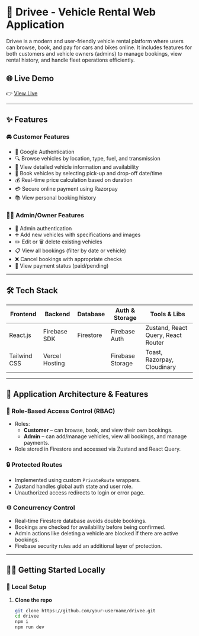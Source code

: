 # 🚗 Drivee - Vehicle Rental Web Application

Drivee is a modern and user-friendly vehicle rental platform where users can browse, book, and pay for cars and bikes online. It includes features for both customers and vehicle owners (admins) to manage bookings, view rental history, and handle fleet operations efficiently.

## 🌐 Live Demo

👉 [View Live](https://drivee-azure.vercel.app)

---

## ✨ Features

### 🚘 Customer Features
- 🔐 Google Authentication
- 🔍 Browse vehicles by location, type, fuel, and transmission
- 📄 View detailed vehicle information and availability
- 📅 Book vehicles by selecting pick-up and drop-off date/time
- 💰 Real-time price calculation based on duration
- 💳 Secure online payment using Razorpay
- 📚 View personal booking history

### 🧑‍💼 Admin/Owner Features
- 🔐 Admin authentication
- ➕ Add new vehicles with specifications and images
- ✏️ Edit or 🗑️ delete existing vehicles
- 📋 View all bookings (filter by date or vehicle)
- ❌ Cancel bookings with appropriate checks
- 💸 View payment status (paid/pending)

---

## 🛠 Tech Stack

| Frontend       | Backend         | Database        | Auth & Storage     | Tools & Libs                        |
|----------------|-----------------|-----------------|--------------------|-------------------------------------|
| React.js       | Firebase SDK    | Firestore       | Firebase Auth      | Zustand, React Query, React Router |
| Tailwind CSS   | Vercel Hosting  |                 | Firebase Storage   | Toast, Razorpay, Cloudinary        |

---

## 🔐 Application Architecture & Features

### 🔑 Role-Based Access Control (RBAC)
- Roles:
  - **Customer** – can browse, book, and view their own bookings.
  - **Admin** – can add/manage vehicles, view all bookings, and manage payments.
- Role stored in Firestore and accessed via Zustand and React Query.

### 🔒 Protected Routes
- Implemented using custom `PrivateRoute` wrappers.
- Zustand handles global auth state and user role.
- Unauthorized access redirects to login or error page.

### ⚙️ Concurrency Control
- Real-time Firestore database avoids double bookings.
- Bookings are checked for availability before being confirmed.
- Admin actions like deleting a vehicle are blocked if there are active bookings.
- Firebase security rules add an additional layer of protection.

---

## 🧑‍💻 Getting Started Locally

### 🔧 Local Setup

1. **Clone the repo**
   ```bash
   git clone https://github.com/your-username/drivee.git  
   cd drivee  
   npm i  
   npm run dev  
   

